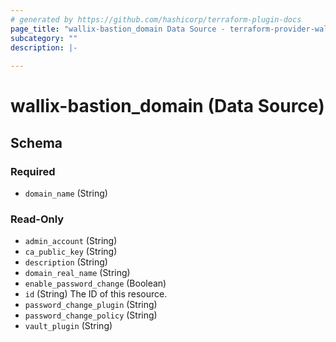 ```yaml
---
# generated by https://github.com/hashicorp/terraform-plugin-docs
page_title: "wallix-bastion_domain Data Source - terraform-provider-wallix-bastion"
subcategory: ""
description: |-
  
---
```


# wallix-bastion_domain (Data Source)





<!-- schema generated by tfplugindocs -->
## Schema

### Required

- `domain_name` (String)

### Read-Only

- `admin_account` (String)
- `ca_public_key` (String)
- `description` (String)
- `domain_real_name` (String)
- `enable_password_change` (Boolean)
- `id` (String) The ID of this resource.
- `password_change_plugin` (String)
- `password_change_policy` (String)
- `vault_plugin` (String)
